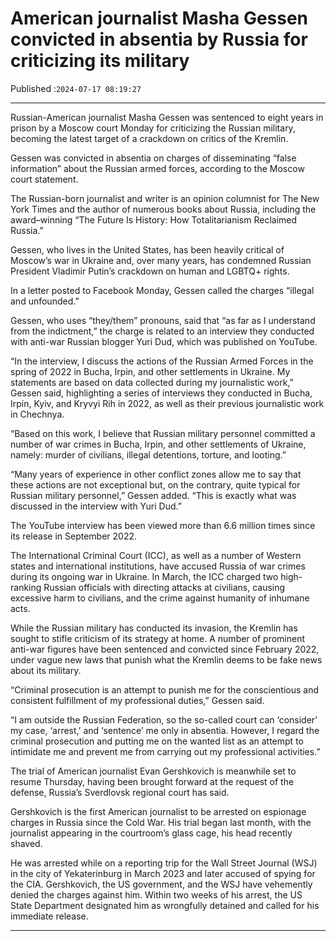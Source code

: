 # American journalist Masha Gessen convicted in absentia by Russia for criticizing its military

Published :`2024-07-17 08:19:27`

---

Russian-American journalist Masha Gessen was sentenced to eight years in prison by a Moscow court Monday for criticizing the Russian military, becoming the latest target of a crackdown on critics of the Kremlin.

Gessen was convicted in absentia on charges of disseminating “false information” about the Russian armed forces, according to the Moscow court statement.

The Russian-born journalist and writer is an opinion columnist for The New York Times and the author of numerous books about Russia, including the award–winning “The Future Is History: How Totalitarianism Reclaimed Russia.”

Gessen, who lives in the United States, has been heavily critical of Moscow’s war in Ukraine and, over many years, has condemned Russian President Vladimir Putin’s crackdown on human and LGBTQ+ rights.

In a letter posted to Facebook Monday, Gessen called the charges “illegal and unfounded.”

Gessen, who uses “they/them” pronouns, said that “as far as I understand from the indictment,” the charge is related to an interview they conducted with anti-war Russian blogger Yuri Dud, which was published on YouTube.

“In the interview, I discuss the actions of the Russian Armed Forces in the spring of 2022 in Bucha, Irpin, and other settlements in Ukraine. My statements are based on data collected during my journalistic work,” Gessen said, highlighting a series of interviews they conducted in Bucha, Irpin, Kyiv, and Kryvyi Rih in 2022, as well as their previous journalistic work in Chechnya.

“Based on this work, I believe that Russian military personnel committed a number of war crimes in Bucha, Irpin, and other settlements of Ukraine, namely: murder of civilians, illegal detentions, torture, and looting.”

“Many years of experience in other conflict zones allow me to say that these actions are not exceptional but, on the contrary, quite typical for Russian military personnel,” Gessen added. “This is exactly what was discussed in the interview with Yuri Dud.”

The YouTube interview has been viewed more than 6.6 million times since its release in September 2022.

The International Criminal Court (ICC), as well as a number of Western states and international institutions, have accused Russia of war crimes during its ongoing war in Ukraine. In March, the ICC charged two high-ranking Russian officials with directing attacks at civilians, causing excessive harm to civilians, and the crime against humanity of inhumane acts.

While the Russian military has conducted its invasion, the Kremlin has sought to stifle criticism of its strategy at home. A number of prominent anti-war figures have been sentenced and convicted since February 2022, under vague new laws that punish what the Kremlin deems to be fake news about its military.

“Criminal prosecution is an attempt to punish me for the conscientious and consistent fulfillment of my professional duties,” Gessen said.

“I am outside the Russian Federation, so the so-called court can ‘consider’ my case, ‘arrest,’ and ‘sentence’ me only in absentia. However, I regard the criminal prosecution and putting me on the wanted list as an attempt to intimidate me and prevent me from carrying out my professional activities.”

The trial of American journalist Evan Gershkovich is meanwhile set to resume Thursday, having been brought forward at the request of the defense, Russia’s Sverdlovsk regional court has said.

Gershkovich is the first American journalist to be arrested on espionage charges in Russia since the Cold War. His trial began last month, with the journalist appearing in the courtroom’s glass cage, his head recently shaved.

He was arrested while on a reporting trip for the Wall Street Journal (WSJ) in the city of Yekaterinburg in March 2023 and later accused of spying for the CIA. Gershkovich, the US government, and the WSJ have vehemently denied the charges against him. Within two weeks of his arrest, the US State Department designated him as wrongfully detained and called for his immediate release.

---

